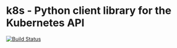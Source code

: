 # k8s - Python client library for the Kubernetes API
[![Build Status](https://semaphoreci.com/api/v1/fiaas/k8s/branches/master/badge.svg)](https://semaphoreci.com/fiaas/k8s)
